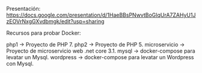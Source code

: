 Presentación:
https://docs.google.com/presentation/d/1HaeBBsPNwvtBoGIqUrA7ZAHyU1JzEOVrNxgGXvdbmgk/edit?usp=sharing

Recursos para probar Docker:

php1 ->  Proyecto de PHP 7.
php2 ->  Proyecto de PHP 5.
microservicio -> Proyecto de microservicio web .net core 3.1.
mysql -> docker-compose para levatar un Mysql.
wordpress -> docker-compose para levatar un Wordpress con Mysql.

